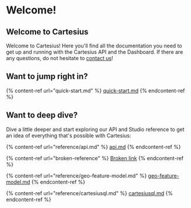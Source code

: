 # Welcome!

## Welcome to Cartesius

Welcome to Cartesius! Here you'll find all the documentation you need to get up and running with the Cartesius API and the Dashboard. If there are any questions, do not hesitate to [contact us](https://cartesius.io/contact)!

## Want to jump right in?

{% content-ref url="quick-start.md" %}
[quick-start.md](quick-start.md)
{% endcontent-ref %}

## Want to deep dive?

Dive a little deeper and start exploring our API and Studio reference to get an idea of everything that's possible with Cartesius:

{% content-ref url="reference/api.md" %}
[api.md](reference/api.md)
{% endcontent-ref %}

{% content-ref url="broken-reference" %}
[Broken link](broken-reference)
{% endcontent-ref %}

{% content-ref url="reference/geo-feature-model.md" %}
[geo-feature-model.md](reference/geo-feature-model.md)
{% endcontent-ref %}

{% content-ref url="reference/cartesiusql.md" %}
[cartesiusql.md](reference/cartesiusql.md)
{% endcontent-ref %}
